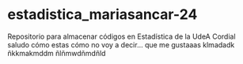 # estadistica_mariasancar-24
Repositorio para almacenar códigos en Estadística de la UdeA
Cordial saludo
cómo estas
cómo no voy a decir...
que me gustaaas
klmadadk
ñkkmakmddm
ñlñmwdñmdñld
